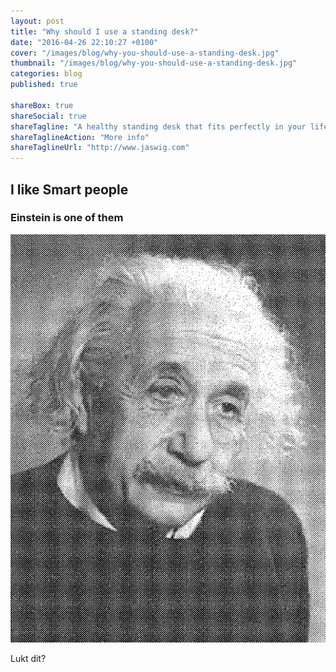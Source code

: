 ```yaml
---
layout: post
title: "Why should I use a standing desk?"
date: "2016-04-26 22:10:27 +0100"
cover: "/images/blog/why-you-should-use-a-standing-desk.jpg"
thumbnail: "/images/blog/why-you-should-use-a-standing-desk.jpg"
categories: blog
published: true

shareBox: true
shareSocial: true
shareTagline: "A healthy standing desk that fits perfectly in your life"
shareTaglineAction: "More info"
shareTaglineUrl: "http://www.jaswig.com"
---
```


## I like Smart people 

### Einstein is one of them

![GitHub Logo](/images/blog/random.gif)

Lukt dit?
